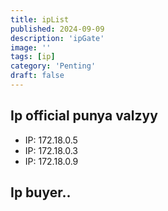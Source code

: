 ```yaml
---
title: ipList
published: 2024-09-09
description: 'ipGate'
image: ''
tags: [ip]
category: 'Penting'
draft: false
---
```

## Ip official punya valzyy
- IP: 172.18.0.5
- IP: 172.18.0.3
- IP: 172.18.0.9
## Ip buyer..
